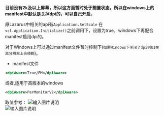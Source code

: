 **目前没有2k及以上屏幕，所以这方面暂时处于搁置状态，所以在windows上的manifest中默认是关掉dpi的，可以自己开启，**  

原Lazarus中相关的api有`Application.SetScale` 在`vcl.Application.Initialize()`之前调用下，设置为true，windows下再配合manifest启用dpi的。 

对于Windows上可以通过manifest文件暂时控制下(`如果Windows下关闭了dpi则UI在高分辨率上会模糊`)。  

* manifest文件
```xml
<dpiAware>True/PM</dpiAware>
```
或者,适用于高版本的windows
```xml
<dpiAware>PerMonitorV2</dpiAware>
```
取值参考：
![输入图片说明](https://images.gitee.com/uploads/images/2020/0523/094406_699946ab_118989.png "屏幕截图.png")  
![输入图片说明](https://images.gitee.com/uploads/images/2020/0523/094532_0696a1da_118989.png "屏幕截图.png")